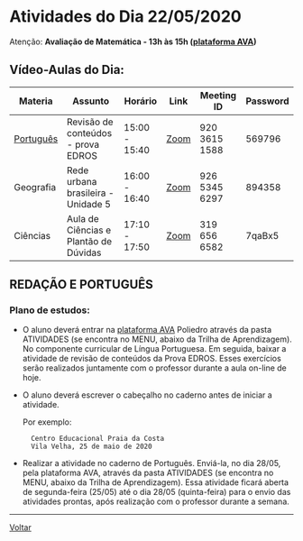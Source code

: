 # Atividades do Dia 22/05/2020

Atenção: **Avaliação de Matemática - 13h às 15h ([plataforma AVA])**

## Vídeo-Aulas do Dia:

| Materia | Assunto |Horário | Link | Meeting ID | Password |
|---------|---------|--------|------|------------|----------|
| [Português](#redação-e-português) | Revisão de conteúdos - prova EDROS | 15:00 - 15:40 | [Zoom](https://zoom.us/j/97579986883?pwd=UWlkSGpmSmRUOU9UUW41RG9BMjlNUT09) | 920 3615 1588 | 569796 |
| Geografia | Rede urbana brasileira - Unidade 5 | 16:00 - 16:40 | [Zoom](https://zoom.us/j/92036151588?pwd=dGNRSzF2Q01TTzk4SkF2N3ozN3A2Zz09) | 926 5345 6297 | 894358 |
| Ciências | Aula de Ciências e Plantão de Dúvidas | 17:10 - 17:50 | [Zoom](https://zoom.us/j/3196566582?pwd=cFNUb3BrREpzanpQV2toZ09RbjFnUT09) | 319 656 6582 | 7qaBx5 | 

## REDAÇÃO E PORTUGUÊS
 
### Plano de estudos:

* O aluno deverá entrar na [plataforma AVA] Poliedro através da pasta ATIVIDADES (se encontra no MENU, abaixo da Trilha de Aprendizagem). No componente curricular de Língua Portuguesa. Em seguida, baixar a atividade de revisão de conteúdos da Prova EDROS. Esses exercícios serão realizados juntamente com o professor durante a aula on-line de hoje.

* O aluno deverá escrever o cabeçalho no caderno antes de iniciar a atividade.

  Por exemplo:

        Centro Educacional Praia da Costa
        Vila Velha, 25 de maio de 2020

* Realizar a atividade no caderno de Português. Enviá-la, no dia 28/05, pela plataforma AVA, através da pasta ATIVIDADES (se encontra no MENU, abaixo da Trilha de Aprendizagem). Essa atividade ficará aberta de segunda-feira (25/05) até o dia 28/05 (quinta-feira) para o envio das atividades prontas, após realização com o professor durante a semana.

---
[Voltar](index.md)


[plataforma AVA]: https://poliedro-ava.azurewebsites.net
